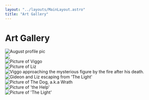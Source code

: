 ```yaml
---
layout: "../layouts/MainLayout.astro"
title: "Art Gallery"
---
```


# Art Gallery 

<section class="image-gallery">
    <div>
    <img src="../images/August.png" alt="August profile pic">
    </div>
    <div>
    <img src="../images/Gideon.png">
    </div>
    <div>
    <img src="../images/Viggo.png" alt="Picture of Viggo">
    </div>
    <div>
    <img src="../images/Liz.png" alt="Picture of Liz">
    </div>
    <div>
    <img src="images/Viggo-in-forest.png" alt="Viggo approaching the mysterious figure by the fire after his death.">
    </div>
    <div>
    <img src="images/Exit-Right.jpg" alt="Gideon and Liz escaping from 'The Light'">
    </div>
    <div>
    <img src="../images/Wrath.png" alt="Picture of The Dog, a.k.a Wrath">
    </div>
    <div>
    <img src="../images/Stephen.png" alt="Picture of 'the Help'">
    </div>
    <div>
    <img src="../images/Peter.jpg" alt="Picture of 'The Light'">
    </div>
</section>